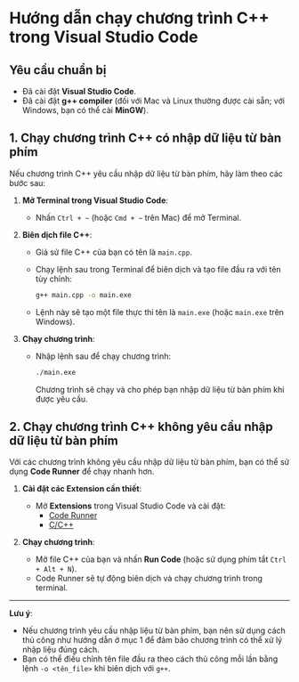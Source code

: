 # Hướng dẫn chạy chương trình C++ trong Visual Studio Code

## Yêu cầu chuẩn bị

- Đã cài đặt **Visual Studio Code**.
- Đã cài đặt **g++ compiler** (đối với Mac và Linux thường được cài sẵn; với Windows, bạn có thể cài **MinGW**).

## 1. Chạy chương trình C++ có nhập dữ liệu từ bàn phím

Nếu chương trình C++ yêu cầu nhập dữ liệu từ bàn phím, hãy làm theo các bước sau:

1. **Mở Terminal trong Visual Studio Code**:

   - Nhấn `Ctrl + ~` (hoặc `Cmd + ~` trên Mac) để mở Terminal.

2. **Biên dịch file C++**:

   - Giả sử file C++ của bạn có tên là `main.cpp`.
   - Chạy lệnh sau trong Terminal để biên dịch và tạo file đầu ra với tên tùy chỉnh:

     ```bash
     g++ main.cpp -o main.exe
     ```

   - Lệnh này sẽ tạo một file thực thi tên là `main.exe` (hoặc `main.exe` trên Windows).

3. **Chạy chương trình**:

   - Nhập lệnh sau để chạy chương trình:

     ```bash
     ./main.exe
     ```

     Chương trình sẽ chạy và cho phép bạn nhập dữ liệu từ bàn phím khi được yêu cầu.

## 2. Chạy chương trình C++ không yêu cầu nhập dữ liệu từ bàn phím

Với các chương trình không yêu cầu nhập dữ liệu từ bàn phím, bạn có thể sử dụng **Code Runner** để chạy nhanh hơn.

1. **Cài đặt các Extension cần thiết**:

   - Mở **Extensions** trong Visual Studio Code và cài đặt:
     - [Code Runner](https://marketplace.visualstudio.com/items?itemName=formulahendry.code-runner)
     - [C/C++](https://marketplace.visualstudio.com/items?itemName=ms-vscode.cpptools)

2. **Chạy chương trình**:

   - Mở file C++ của bạn và nhấn **Run Code** (hoặc sử dụng phím tắt `Ctrl + Alt + N`).
   - Code Runner sẽ tự động biên dịch và chạy chương trình trong terminal.

---

**Lưu ý**:

- Nếu chương trình yêu cầu nhập liệu từ bàn phím, bạn nên sử dụng cách thủ công như hướng dẫn ở mục 1 để đảm bảo chương trình có thể xử lý nhập liệu đúng cách.
- Bạn có thể điều chỉnh tên file đầu ra theo cách thủ công mỗi lần bằng lệnh `-o <tên_file>` khi biên dịch với `g++`.

